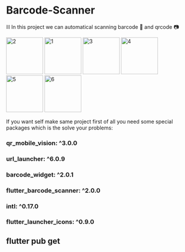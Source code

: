 # Barcode-Scanner
⛓ In this project we can automatical scanning barcode 📸 and qrcode 📷 

<a href="https://ibb.co/Qn1TxxP"><img src="https://i.ibb.co/92C1ddb/2.jpg" alt="2" border="0" width=100></a>
<a href="https://ibb.co/W5Y44Nc"><img src="https://i.ibb.co/XLvrrfz/1.jpg" alt="1" border="0" width=100></a>
<a href="https://ibb.co/q7gyNkW"><img src="https://i.ibb.co/ck8g6DC/3.jpg" alt="3" border="0" width=100></a>
<a href="https://ibb.co/bJnV50m"><img src="https://i.ibb.co/YZGSBCQ/4.jpg" alt="4" border="0" width=100></a>
<a href="https://ibb.co/3F1NFb7"><img src="https://i.ibb.co/Jpn7pTK/5.jpg" alt="5" border="0" width=100></a>
<a href="https://ibb.co/LSGyyqr"><img src="https://i.ibb.co/Q95VVqk/6.jpg" alt="6" border="0" width=100></a>

If you want self make same project first of all you need some special packages which is the solve your problems:
 ### qr_mobile_vision: ^3.0.0
 ### url_launcher: ^6.0.9
 ### barcode_widget: ^2.0.1
 ### flutter_barcode_scanner: ^2.0.0
 ### intl: ^0.17.0
 ### flutter_launcher_icons: ^0.9.0
## flutter pub get 

